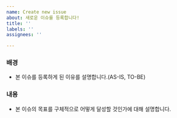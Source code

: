 ```yaml
---
name: Create new issue
about: 새로운 이슈를 등록합니다!
title: ''
labels: ''
assignees: ''

---
```


### 배경
- 본 이슈를 등록하게 된 이유를 설명합니다.(AS-IS, TO-BE)

### 내용
- 본 이슈의 목표를 구체적으로 어떻게 달성할 것인가에 대해 설명합니다.
